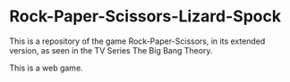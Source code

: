 # Rock-Paper-Scissors-Lizard-Spock

This is a repository of the game Rock-Paper-Scissors, in its extended version, as seen in the TV Series The Big Bang Theory. 

This is a web game.